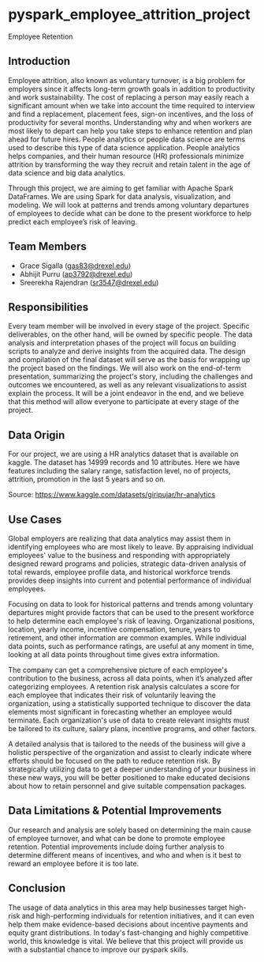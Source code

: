 # pyspark_employee_attrition_project

Employee Retention

## Introduction
Employee attrition, also known as voluntary turnover, is a big problem for employers since it affects long-term growth goals in addition to productivity and work sustainability. The cost of replacing a person may easily reach a significant amount when we take into account the time required to interview and find a replacement, placement fees, sign-on incentives, and the loss of productivity for several months. Understanding why and when workers are most likely to depart can help you take steps to enhance retention and plan ahead for future hires. People analytics or people data science are terms used to describe this type of data science application. People analytics helps companies, and their human resource (HR) professionals minimize attrition by transforming the way they recruit and retain talent in the age of data science and big data analytics.

Through this project, we are aiming to get familiar with Apache Spark DataFrames. We are using Spark for data analysis, visualization, and modeling. We will look at patterns and trends among voluntary departures of employees to decide what can be done to the present workforce to help predict each employee’s risk of leaving.

## Team Members
* Grace Sigalla (gas83@drexel.edu)
* Abhijit Purru (ap3792@drexel.edu)
* Sreerekha Rajendran (sr3547@drexel.edu)

## Responsibilities
Every team member will be involved in every stage of the project. Specific deliverables, on the other hand, will be owned by specific people. The data analysis and interpretation phases of the project will focus on building scripts to analyze and derive insights from the acquired data. The design and compilation of the final dataset will serve as the basis for wrapping up the project based on the findings. We will also work on the end-of-term presentation, summarizing the project's story, including the challenges and outcomes we encountered, as well as any relevant visualizations to assist explain the process. It will be a joint endeavor in the end, and we believe that this method will allow everyone to participate at every stage of the project.

## Data Origin
For our project, we are using a HR analytics dataset that is available on kaggle. The dataset has 14999 records and 10 attributes. Here we have features including the salary range, satisfaction level, no of projects, attrition, promotion in the last 5 years and so on.

Source: https://www.kaggle.com/datasets/giripujar/hr-analytics

## Use Cases
Global employers are realizing that data analytics may assist them in identifying employees who are most likely to leave. By appraising individual employees' value to the business and responding with appropriately designed reward programs and policies, strategic data-driven analysis of total rewards, employee profile data, and historical workforce trends provides deep insights into current and potential performance of individual employees.

Focusing on data to look for historical patterns and trends among voluntary departures might provide factors that can be used to the present workforce to help determine each employee's risk of leaving. Organizational positions, location, yearly income, incentive compensation, tenure, years to retirement, and other information are common examples. While individual data points, such as performance ratings, are useful at any moment in time, looking at all data points throughout time gives extra information.

The company can get a comprehensive picture of each employee's contribution to the business, across all data points, when it’s analyzed after categorizing employees. A retention risk analysis calculates a score for each employee that indicates their risk of voluntarily leaving the organization, using a statistically supported technique to discover the data elements most significant in forecasting whether an employee would terminate. Each organization's use of data to create relevant insights must be tailored to its culture, salary plans, incentive programs, and other factors.

A detailed analysis that is tailored to the needs of the business will give a holistic perspective of the organization and assist to clearly indicate where efforts should be focused on the path to reduce retention risk. By strategically utilizing data to get a deeper understanding of your business in these new ways, you will be better positioned to make educated decisions about how to retain personnel and give suitable compensation packages.

## Data Limitations & Potential Improvements
Our research and analysis are solely based on determining the main cause of employee turnover, and what can be done to promote employee retention. Potential improvements include doing further analysis to determine different means of incentives, and who and when is it best to reward an employee before it is too late.

## Conclusion
The usage of data analytics in this area may help businesses target high-risk and high-performing individuals for retention initiatives, and it can even help them make evidence-based decisions about incentive payments and equity grant distributions. In today's fast-changing and highly competitive world, this knowledge is vital. We believe that this project will provide us with a substantial chance to improve our pyspark skills.
